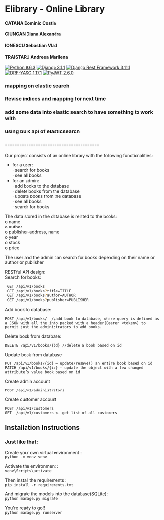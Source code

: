 # Elibrary - Online Library

#### CATANA Dominic Costin
#### CIUNGAN Diana Alexandra
#### IONESCU Sebastian Vlad
#### TRAISTARU Andreea Marilena

[![Python 9.6.3](https://img.shields.io/badge/python-3.9.6-blue.svg)]()
[![Django 3.1.1](https://img.shields.io/badge/django-3.1.1-blue.svg)]()
[![Django Rest Framework 3.11.1](https://img.shields.io/badge/djangorestframework-3.11.1-yellow.svg)]()
[![DRF-YASG 1.17.1](https://img.shields.io/badge/drf--yasg-1.17.1-red.svg)]()
[![PyJWT 2.6.0](https://img.shields.io/badge/PyJWT-2.6.0-orange.svg)]()

### mapping on elastic search
### Revise indices and mapping for next time
### add some data into elastic search to have something to work with

### using bulk api of elasticsearch
### ----------------------------------------
Our project consists of an online library with the following functionalities:

* for a user: <br>
·       search for books <br>
·       see all books <br>
* for an admin:  <br>
·       add books to the database <br>
·       delete books from the database <br>
·       update books from the database <br>
·       see all books <br>
·       search for books <br>


The data stored in the database is related to the books:<br>
o   name <br>
o   author<br>
o   publisher-address, name<br>
o   year<br>
o   stock<br>
o   price<br>
 
The user and the admin can search for books depending on their name or author or publisher <br>

RESTful API design:<br>
Search for books:<br>
 ```sh
  GET /api/v1/books
  GET /api/v1/books?title=TITLE
  GET /api/v1/books?author=AUTHOR
  GET /api/v1/books?publisher=PUBLISHER
  ```

Add book to database:
```
POST /api/v1/books/  //add book to database, where query is defined as a JSON with all the info packed with a header(Bearer <token>) to permit just the administrators to add books.
```
Delete book from database:
```
DELETE /api/v1/books/{id} //delete a book based on id
```
Update book from database
```
PUT /api/v1/books/{id} – update/resave() an entire book based on id
PATCH /api/v1/books/{id} – update the object with a few changed attribute’s value book based on id
```

Create admin account
```
POST /api/v1/administrators 
```

Create customer account
```
POST /api/v1/customers
GET  /api/v1/customers <- get list of all customers
```

## Installation Instructions
### Just like that: <br>

Create your own virtual environment : <br>
`python -m venv venv`

Activate the environment : <br>
`venv\Scripts\activate`

Then install the requirements : <br>
`pip install -r requirements.txt`

And migrate the models into the database(SQLite): <br>
`python manage.py migrate`

You're ready to go!! <br>
`python manage.py runserver`
